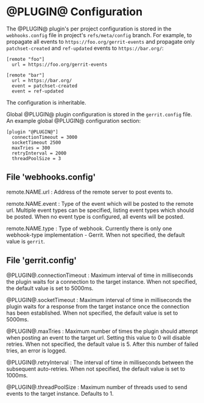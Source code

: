 @PLUGIN@ Configuration
=========================

The @PLUGIN@ plugin's per project configuration is stored in the
`webhooks.config` file in project's `refs/meta/config` branch.
For example, to propagate all events to `https://foo.org/gerrit-events`
and propagate only `patchset-created` and `ref-updated` events to
`https://bar.org/`:

```
[remote "foo"]
  url = https://foo.org/gerrit-events

[remote "bar"]
  url = https://bar.org/
  event = patchset-created
  event = ref-updated
```

The configuration is inheritable.

Global @PLUGIN@ plugin configuration is stored in the `gerrit.config` file.
An example global @PLUGIN@ configuration section:

```
[plugin "@PLUGIN@"]
  connectionTimeout = 3000
  socketTimeout 2500
  maxTries = 300
  retryInterval = 2000
  threadPoolSize = 3
```

File 'webhooks.config'
----------------------

remote.NAME.url
: Address of the remote server to post events to.

remote.NAME.event
: Type of the event which will be posted to the remote url. Multiple event
  types can be specified, listing event types which should be posted.
  When no event type is configured, all events will be posted.

remote.NAME.type
: Type of webhook. Currently there is only one webhook-type implementation - Gerrit.
  When not specified, the default value is `gerrit`.

File 'gerrit.config'
--------------------

@PLUGIN@.connectionTimeout
:   Maximum interval of time in milliseconds the plugin waits for a connection
    to the target instance. When not specified, the default value is set to 5000ms.

@PLUGIN@.socketTimeout
:   Maximum interval of time in milliseconds the plugin waits for a response from the
    target instance once the connection has been established. When not specified,
    the default value is set to 5000ms.

@PLUGIN@.maxTries
:   Maximum number of times the plugin should attempt when posting an event to
    the target url. Setting this value to 0 will disable retries. When not
    specified, the default value is 5. After this number of failed tries, an
    error is logged.

@PLUGIN@.retryInterval
:   The interval of time in milliseconds between the subsequent auto-retries.
    When not specified, the default value is set to 1000ms.

@PLUGIN@.threadPoolSize
:   Maximum number of threads used to send events to the target instance.
    Defaults to 1.
